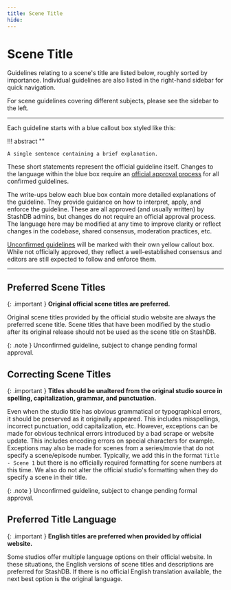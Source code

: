 ```yaml
---
title: Scene Title
hide:
---
```


# Scene Title

Guidelines relating to a scene's title are listed below, roughly sorted by importance. Individual guidelines are also listed in the right-hand sidebar for quick navigation.

For scene guidelines covering different subjects, please see the sidebar to the left.

---

Each guideline starts with a blue callout box styled like this:

!!! abstract ""

    A single sentence containing a brief explanation.

These short statements represent the official guideline itself. Changes to the language within the blue box require an [official approval process](LINKZ) for all confirmed guidelines.

The write-ups below each blue box contain more detailed explanations of the guideline. They provide guidance on how to interpret, apply, and enforce the guideline. These are all approved (and usually written) by StashDB admins, but changes do not require an official approval process. The language here may be modified at any time to improve clarity or reflect changes in the codebase, shared consensus, moderation practices, etc.

[Unconfirmed guidelines](LINKZ) will be marked with their own yellow callout box. While not officially approved, they reflect a well-established consensus and editors are still expected to follow and enforce them.

---

## Preferred Scene Titles

{: .important }
**Original official scene titles are preferred.**

Original scene titles provided by the official studio website are always the preferred scene title. Scene titles that have been modified by the studio after its original release should not be used as the scene title on StashDB.

{: .note }
Unconfirmed guideline, subject to change pending formal approval.

## Correcting Scene Titles

{: .important }
**Titles should be unaltered from the original studio source in spelling, capitalization, grammar, and punctuation.**

Even when the studio title has obvious grammatical or typographical errors, it should be preserved as it originally appeared. This includes misspellings, incorrect punctuation, odd capitalization, etc. However, exceptions can be made for obvious technical errors introduced by a bad scrape or website update. This includes encoding errors on special characters for example. Exceptions may also be made for scenes from a series/movie that do not specify a scene/episode number. Typically, we add this in the format `Title - Scene 1` but there is no officially required formatting for scene numbers at this time. We also do not alter the official studio's formatting when they do specify a scene in their title.

{: .note }
Unconfirmed guideline, subject to change pending formal approval.

## Preferred Title Language

{: .important }
**English titles are preferred when provided by official website.**

Some studios offer multiple language options on their official website. In these situations, the English versions of scene titles and descriptions are preferred for StashDB. If there is no official English translation available, the next best option is the original language.
